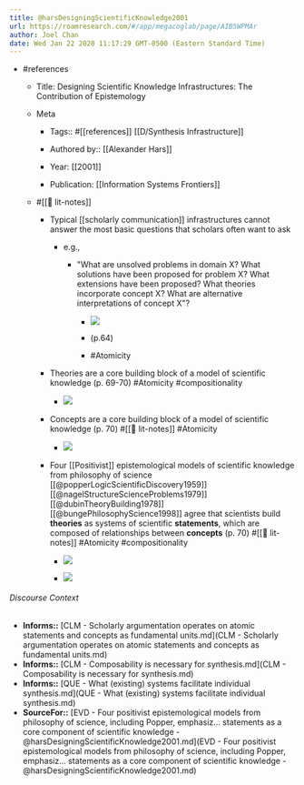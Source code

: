 ```yaml
---
title: @harsDesigningScientificKnowledge2001
url: https://roamresearch.com/#/app/megacoglab/page/AIB5WPMAr
author: Joel Chan
date: Wed Jan 22 2020 11:17:29 GMT-0500 (Eastern Standard Time)
---
```


- #references

    - Title: Designing Scientific Knowledge Infrastructures: The Contribution of Epistemology

    - Meta

        - Tags:: #[[references]] [[D/Synthesis Infrastructure]]

        - Authored by:: [[Alexander Hars]]

        - Year: [[2001]]

        - Publication: [[Information Systems Frontiers]]

    - #[[📝 lit-notes]]

        - Typical [[scholarly communication]] infrastructures cannot answer the most basic questions that scholars often want to ask

            - e.g.,

                - "What are unsolved problems in domain X? What solutions have been proposed for problem X? What extensions have been proposed? What theories incorporate concept X? What are alternative interpretations of concept X"?

                    - ![](https://firebasestorage.googleapis.com/v0/b/firescript-577a2.appspot.com/o/imgs%2Fapp%2Fmegacoglab%2FDJf0_805Sz?alt=media&token=2f21429d-f7fa-46f4-a76e-5709e3837d2b)

                    - (p.64)

                    - #Atomicity

        - Theories are a core building block of a model of scientific knowledge (p. 69-70) #Atomicity #compositionality

            - ![](https://firebasestorage.googleapis.com/v0/b/firescript-577a2.appspot.com/o/imgs%2Fapp%2Fmegacoglab%2Fi38d9nInbu?alt=media&token=cad426c9-9b3e-4f41-b64c-3d4fc44a346d)

        - Concepts are a core building block of a model of scientific knowledge (p. 70) #[[📝 lit-notes]] #Atomicity

            - ![](https://firebasestorage.googleapis.com/v0/b/firescript-577a2.appspot.com/o/imgs%2Fapp%2Fmegacoglab%2FJYjCmS2ftQ?alt=media&token=3752423e-86e7-4c31-931e-498bbd54b14d)

        - Four [[Positivist]] epistemological models of scientific knowledge from philosophy of science [[@popperLogicScientificDiscovery1959]] [[@nagelStructureScienceProblems1979]] [[@dubinTheoryBuilding1978]] [[@bungePhilosophyScience1998]] agree that scientists build __theories__ as systems of scientific __statements__, which are composed of relationships between __concepts__ (p. 70) #[[📝 lit-notes]] #Atomicity #compositionality

            - ![](https://firebasestorage.googleapis.com/v0/b/firescript-577a2.appspot.com/o/imgs%2Fapp%2Fmegacoglab%2FiQqwB1-Ial?alt=media&token=9a46a986-ca6d-4ba8-85f8-f86aab6bf660)

            - ![](https://firebasestorage.googleapis.com/v0/b/firescript-577a2.appspot.com/o/imgs%2Fapp%2Fmegacoglab%2FME-fGcQ9mR?alt=media&token=5881b8ea-a80e-4c5d-a7b0-4099ceafff13)

###### Discourse Context

- **Informs::** [CLM - Scholarly argumentation operates on atomic statements and concepts as fundamental units.md](CLM - Scholarly argumentation operates on atomic statements and concepts as fundamental units.md)
- **Informs::** [CLM - Composability is necessary for synthesis.md](CLM - Composability is necessary for synthesis.md)
- **Informs::** [QUE - What (existing) systems facilitate individual synthesis.md](QUE - What (existing) systems facilitate individual synthesis.md)
- **SourceFor::** [EVD - Four positivist epistemological models from philosophy of science, including Popper, emphasiz... statements as a core component of scientific knowledge - @harsDesigningScientificKnowledge2001.md](EVD - Four positivist epistemological models from philosophy of science, including Popper, emphasiz... statements as a core component of scientific knowledge - @harsDesigningScientificKnowledge2001.md)

